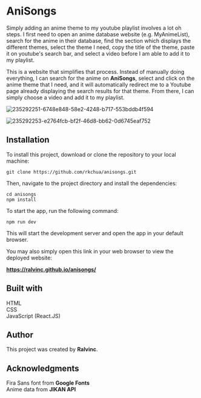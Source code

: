 # AniSongs

Simply adding an anime theme to my youtube playlist involves a lot oh steps. I first need to open an anime database website (e.g. MyAnimeList), search for the anime in their database, find the section which displays the different themes, select the theme I need, copy the title of the theme, paste it on youtube's search bar, and select a video before I am able to add it to my playlist. 

This is a website that simplifies that process. Instead of manually doing everything, I can search for the anime on **AniSongs**, select and click on the anime theme that I need, and it will automatically redirect me to a Youtube page already displaying the search results for that theme. From there, I can simply choose a video and add it to my playlist.

![235292251-6748e848-58e2-4248-b717-553bddb4f594](https://user-images.githubusercontent.com/126153932/235480751-48d020a9-baca-4687-8dec-3107d8e4e545.png)

![235292253-e2764fcb-bf2f-46d8-bb62-0d6745eaf752](https://user-images.githubusercontent.com/126153932/235480761-403e58b6-5938-4cce-8a85-053e09a83829.png)

## Installation

To install this project, download or clone the repository to your local machine: 

    git clone https://github.com/rkchua/anisongs.git

Then, navigate to the project directory and install the dependencies:

    cd anisongs
    npm install

To start the app, run the following command:

    npm run dev

This will start the development server and open the app in your default browser.

You may also simply open this link in your web browser to view the deployed website:

**https://ralvinc.github.io/anisongs/**

## Built with

HTML \
CSS \
JavaScript (React.JS)

## Author
This project was created by **Ralvinc**.

## Acknowledgments
Fira Sans font from **Google Fonts** \
Anime data from **JIKAN API**
